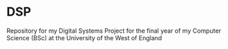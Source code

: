 # DSP
Repository for my Digital Systems Project for the final year of my Computer Science (BSc) at the University of the West of England
